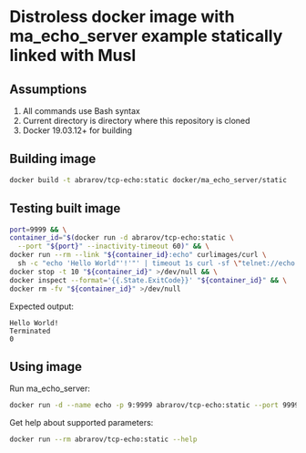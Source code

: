 # Distroless docker image with ma_echo_server example statically linked with Musl

## Assumptions

1. All commands use Bash syntax
1. Current directory is directory where this repository is cloned
1. Docker 19.03.12+ for building

## Building image

```bash
docker build -t abrarov/tcp-echo:static docker/ma_echo_server/static
```

## Testing built image

```bash
port=9999 && \
container_id="$(docker run -d abrarov/tcp-echo:static \
  --port "${port}" --inactivity-timeout 60)" && \
docker run --rm --link "${container_id}:echo" curlimages/curl \
  sh -c "echo 'Hello World"'!'"' | timeout 1s curl -sf \"telnet://echo:${port}\" || true" && \
docker stop -t 10 "${container_id}" >/dev/null && \
docker inspect --format='{{.State.ExitCode}}' "${container_id}" && \
docker rm -fv "${container_id}" >/dev/null
```

Expected output:

```text
Hello World!
Terminated
0
```

## Using image

Run ma_echo_server:

```bash
docker run -d --name echo -p 9:9999 abrarov/tcp-echo:static --port 9999 --inactivity-timeout 300
```

Get help about supported parameters:

```bash
docker run --rm abrarov/tcp-echo:static --help
```
